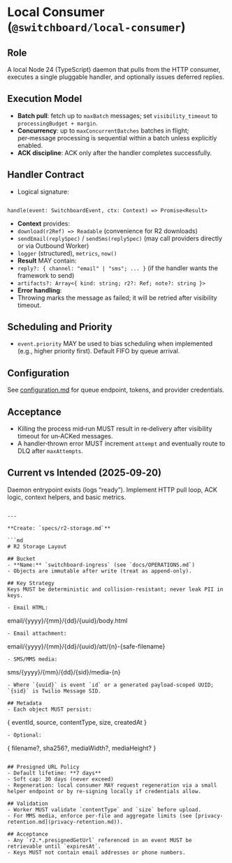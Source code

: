 # Local Consumer (`@switchboard/local-consumer`)

## Role

A local Node 24 (TypeScript) daemon that pulls from the HTTP consumer, executes a single pluggable handler, and optionally issues deferred replies.

## Execution Model

- **Batch pull**: fetch up to `maxBatch` messages; set `visibility_timeout` to `processingBudget + margin`.
- **Concurrency**: up to `maxConcurrentBatches` batches in flight; per‑message processing is sequential within a batch unless explicitly enabled.
- **ACK discipline**: ACK only after the handler completes successfully.

## Handler Contract

- Logical signature:

```

handle(event: SwitchboardEvent, ctx: Context) => Promise<Result>

```

- **Context** provides:
- `download(r2Ref) => Readable` (convenience for R2 downloads)
- `sendEmail(replySpec)` / `sendSms(replySpec)` (may call providers directly or via Outbound Worker)
- `logger` (structured), `metrics`, `now()`
- **Result** MAY contain:
- `reply?: { channel: "email" | "sms"; ... }` (if the handler wants the framework to send)
- `artifacts?: Array<{ kind: string; r2?: Ref; note?: string }>`
- **Error handling**:
- Throwing marks the message as failed; it will be retried after visibility timeout.

## Scheduling and Priority

- `event.priority` MAY be used to bias scheduling when implemented (e.g., higher priority first). Default FIFO by queue arrival.

## Configuration

See [configuration.md](configuration.md) for queue endpoint, tokens, and provider credentials.

## Acceptance

- Killing the process mid‑run MUST result in re‑delivery after visibility timeout for un‑ACKed messages.
- A handler‑thrown error MUST increment `attempt` and eventually route to DLQ after `maxAttempts`.

## Current vs Intended (2025‑09‑20)

Daemon entrypoint exists (logs “ready”). Implement HTTP pull loop, ACK logic, context helpers, and basic metrics.

````

---

**Create: `specs/r2-storage.md`**

```md
# R2 Storage Layout

## Bucket
- **Name:** `switchboard-ingress` (see `docs/OPERATIONS.md`)
- Objects are immutable after write (treat as append‑only).

## Key Strategy
Keys MUST be deterministic and collision‑resistant; never leak PII in keys.

- Email HTML:
````

email/{yyyy}/{mm}/{dd}/{uuid}/body.html

```
- Email attachment:
```

email/{yyyy}/{mm}/{dd}/{uuid}/att/{n}-{safe-filename}

```
- SMS/MMS media:
```

sms/{yyyy}/{mm}/{dd}/{sid}/media-{n}

```
- Where `{uuid}` is event `id` or a generated payload‑scoped UUID; `{sid}` is Twilio Message SID.

## Metadata
- Each object MUST persist:
```

{ eventId, source, contentType, size, createdAt }

```
- Optional:
```

{ filename?, sha256?, mediaWidth?, mediaHeight? }

```

## Presigned URL Policy
- Default lifetime: **7 days**
- Soft cap: 30 days (never exceed)
- Regeneration: local consumer MAY request regeneration via a small helper endpoint or by re‑signing locally if credentials allow.

## Validation
- Worker MUST validate `contentType` and `size` before upload.
- For MMS media, enforce per‑file and aggregate limits (see [privacy-retention.md](privacy-retention.md)).

## Acceptance
- Any `r2.*.presignedGetUrl` referenced in an event MUST be retrievable until `expiresAt`.
- Keys MUST not contain email addresses or phone numbers.
```
